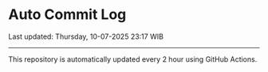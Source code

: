 # Auto Commit Log

Last updated: Thursday, 10-07-2025 23:17 WIB

---

This repository is automatically updated every 2 hour using GitHub Actions.
